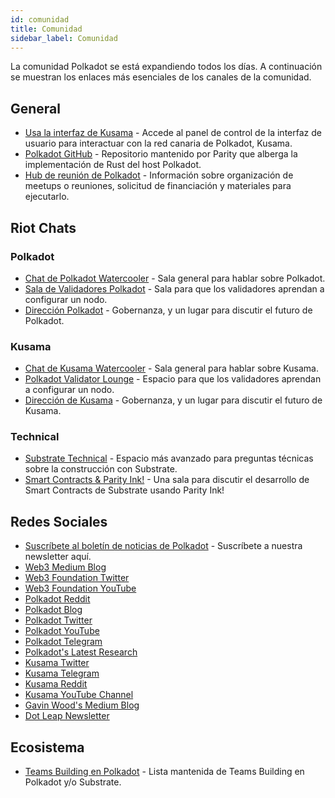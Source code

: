 ```yaml
---
id: comunidad
title: Comunidad
sidebar_label: Comunidad
---
```


La comunidad Polkadot se está expandiendo todos los días. A continuación se muestran los enlaces más esenciales de los canales de la comunidad.

## General

- [Usa la interfaz de Kusama](https://polkadot.js.org/apps/#/explorer) - Accede al panel de control de la interfaz de usuario para interactuar con la red canaria de Polkadot, Kusama.
- [Polkadot GitHub](https://github.com/paritytech/polkadot/) - Repositorio mantenido por Parity que alberga la implementación de Rust del host Polkadot.
- [Hub de reunión de Polkadot](https://www.notion.so/web3foundation/Polkadot-Meetup-Hub-4511c156770e4ba9936386d8be5fe5be) - Información sobre organización de meetups o reuniones, solicitud de financiación y materiales para ejecutarlo.

## Riot Chats

### Polkadot

- [Chat de Polkadot Watercooler](https://riot.im/app/#/room/!FdCojkeGzZLSEoiecf:web3.foundation?via=matrix.parity.io&via=matrix.org&via=web3.foundation) - Sala general para hablar sobre Polkadot.
- [Sala de Validadores Polkadot](https://riot.im/app/#/room/#polkadot-validator-lounge:matrix.org) - Sala para que los validadores aprendan a configurar un nodo.
- [Dirección Polkadot](https://riot.im/app/#/room/!OwgojQyBzTlUQGGLhq:matrix.parity.io?via=matrix.parity.io&via=matrix.org&via=web3.foundation) - Gobernanza, y un lugar para discutir el futuro de Polkadot.

### Kusama

- [Chat de Kusama Watercooler](https://riot.im/app/#/room/%23kusamawatercooler:polkadot.builders) - Sala general para hablar sobre Kusama.
- [Polkadot Validator Lounge](https://riot.im/app/#/room/!LhjZccBOqFNYKLdmbb:polkadot.builders?via=matrix.parity.io&via=matrix.org&via=web3.foundation) - Espacio para que los validadores aprendan a configurar un nodo.
- [Dirección de Kusama](https://riot.im/app/#/room/!QXMnIJzxlnVrvRzhUA:matrix.parity.io?via=matrix.parity.io&via=matrix.org&via=web3.foundation) - Gobernanza, y un lugar para discutir el futuro de Kusama.

### Technical

- [Substrate Technical](https://riot.im/app/#/room/#substrate-technical:matrix.org) - Espacio más avanzado para preguntas técnicas sobre la construcción con Substrate.
- [Smart Contracts & Parity Ink!](https://riot.im/app/#/room/!tYUCYdSvSYPMjWNDDD:matrix.parity.io?via=matrix.parity.io&via=matrix.org&via=web3.foundation) - Una sala para discutir el desarrollo de Smart Contracts de Substrate usando Parity Ink!

## Redes Sociales

- [Suscríbete al boletín de noticias de Polkadot](https://share.hsforms.com/1LL1CBwiASxC5pJUYZAiDVw4752a) - Suscríbete a nuestra newsletter aquí.
- [Web3 Medium Blog](https://medium.com/@web3)
- [Web3 Foundation Twitter](https://twitter.com/web3foundation)
- [Web3 Foundation YouTube](https://www.youtube.com/channel/UClnw_bcNg4CAzF772qEtq4g)
- [Polkadot Reddit](https://www.reddit.com/r/dot/)
- [Polkadot Blog](https://polkadot.network/blog/)
- [Polkadot Twitter](https://twitter.com/polkadotnetwork)
- [Polkadot YouTube](https://www.youtube.com/channel/UCB7PbjuZLEba_znc7mEGNgw)
- [Polkadot Telegram](https://t.me/PolkadotOfficial)
- [Polkadot's Latest Research](https://research.web3.foundation/en/latest/polkadot/)
- [Kusama Twitter](https://twitter.com/kusamanetwork)
- [Kusama Telegram](https://t.me/kusamanetworkofficial)
- [Kusama Reddit](https://www.reddit.com/r/Kusama)
- [Kusama YouTube Channel](http://youtube.com/c/kusamanetwork)
- [Gavin Wood's Medium Blog](https://medium.com/@gavofyork)
- [Dot Leap Newsletter](https://dotleap.substack.com/)

## Ecosistema

- [Teams Building en Polkadot](https://forum.web3.foundation/t/teams-building-on-polkadot/67) - Lista mantenida de Teams Building en Polkadot y/o Substrate.
